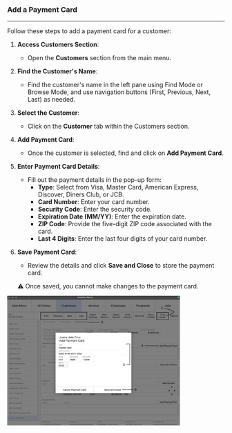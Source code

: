### Add a Payment Card
__________________________
Follow these steps to add a payment card for a customer:

1. **Access Customers Section**:
    
    - Open the **Customers** section from the main menu.
2.  **Find the Customer's Name**:
    
    - Find the customer's name in the left pane using Find Mode or Browse Mode, and use navigation buttons (First, Previous, Next, Last) as needed.
3. **Select the Customer**:
    
    - Click on the **Customer** tab within the Customers section.
4. **Add Payment Card**:
    
    - Once the customer is selected, find and click on **Add Payment Card**.
5. **Enter Payment Card Details**:
    - Fill out the payment details in the pop-up form:
        - **Type**: Select from Visa, Master Card, American Express, Discover, Diners Club, or JCB.
        - **Card Number**: Enter your card number.
        - **Security Code**: Enter the security code.
        - **Expiration Date (MM/YY)**: Enter the expiration date.
        - **ZIP Code**: Provide the five-digit ZIP code associated with the card.
        - **Last 4 Digits**: Enter the last four digits of your card number.
    
6. **Save Payment Card**:
    
    - Review the details and click **Save and Close** to store the payment card.

	⚠️ Once saved, you cannot make changes to the payment card.

<img src="https://github.com/Fx-Professional-Services/HorizonDocs/blob/main/assets/10_add_payment_card.png" width="400" height="300">
